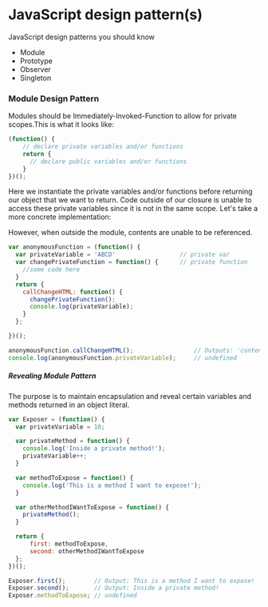 # JavaScript design pattern(s)

JavaScript design patterns you should know

 * Module
 * Prototype
 * Observer
 * Singleton


### Module Design Pattern

Modules should be Immediately-Invoked-Function to allow for private scopes.This is what it looks like:

```javascript
(function() {
    // declare private variables and/or functions
    return {
      // declare public variables and/or functions
    }
})();
```

Here we instantiate the private variables and/or functions before returning our object that we want to return. Code outside of our closure is unable to access these private variables since it is not in the same scope. Let's take a more concrete implementation:

However, when outside the module, contents are unable to be referenced.

```javascript
var anonymousFunction = (function() {
  var privateVariable = 'ABCD'                  // private var
  var changePrivateFunction = function() {      // private function
  	//some code here
  }
  return {
    callChangeHTML: function() {
      changePrivateFunction();
      console.log(privateVariable);
    }
  };

})();

anonymousFunction.callChangeHTML();                 // Outputs: 'contents'
console.log(anonymousFunction.privateVariable);     // undefined
```

##### Revealing Module Pattern

The purpose is to maintain encapsulation and reveal certain variables and methods returned in an object literal.

```javascript
var Exposer = (function() {
  var privateVariable = 10;

  var privateMethod = function() {
    console.log('Inside a private method!');
    privateVariable++;
  }

  var methodToExpose = function() {
    console.log('This is a method I want to expose!');
  }

  var otherMethodIWantToExpose = function() {
    privateMethod();
  }

  return {
      first: methodToExpose,
      second: otherMethodIWantToExpose
  };
})();

Exposer.first();        // Output: This is a method I want to expose!
Exposer.second();       // Output: Inside a private method!
Exposer.methodToExpose; // undefined
```
